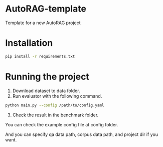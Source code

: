 # AutoRAG-template
Template for a new AutoRAG project


# Installation

```bash
pip install -r requirements.txt
```

# Running the project

1. Download dataset to data folder.
2. Run evaluator with the following command.
```bash
python main.py --config /path/to/config.yaml
```
3. Check the result in the benchmark folder.

You can check the example config file at config folder.

And you can specify qa data path, corpus data path, and project dir if you want.
